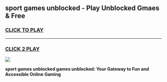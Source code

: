 
## sport games unblocked - Play Unblocked Gmaes & Free
<h3>
<a href="https://premium.freeplayer.one?title=sport_games_unblocked&ref=20F">CLICK TO PLAY</a></h3>
<hr>

<h3>
<a href="https://premium.freeplayer.one?title=sport_games_unblocked&ref=20F">CLICK 2 PLAY</a>
  
</h3>

<a href="https://premium.freeplayer.one?title=sport_games_unblocked&ref=20F/"><img src="https://clearcache.store/games.png"></a>


**sport games unblocked games unblocked: Your Gateway to Fun and Accessible Online Gaming**
